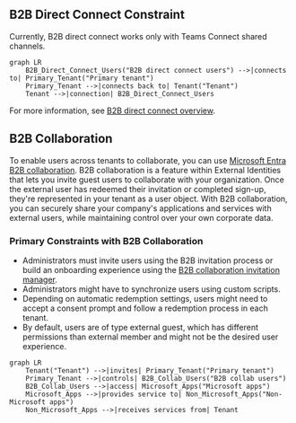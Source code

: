 ## B2B Direct Connect Constraint

Currently, B2B direct connect works only with Teams Connect shared channels.

```mermaid
graph LR
    B2B_Direct_Connect_Users("B2B direct connect users") -->|connects to| Primary_Tenant("Primary tenant")
    Primary_Tenant -->|connects back to| Tenant("Tenant")
    Tenant -->|connection| B2B_Direct_Connect_Users
```

For more information, see [B2B direct connect overview](https://example.com).

## B2B Collaboration

To enable users across tenants to collaborate, you can use [Microsoft Entra B2B collaboration](https://example.com). B2B collaboration is a feature within External Identities that lets you invite guest users to collaborate with your organization. Once the external user has redeemed their invitation or completed sign-up, they're represented in your tenant as a user object. With B2B collaboration, you can securely share your company's applications and services with external users, while maintaining control over your own corporate data.

### Primary Constraints with B2B Collaboration

- Administrators must invite users using the B2B invitation process or build an onboarding experience using the [B2B collaboration invitation manager](https://example.com).
- Administrators might have to synchronize users using custom scripts.
- Depending on automatic redemption settings, users might need to accept a consent prompt and follow a redemption process in each tenant.
- By default, users are of type external guest, which has different permissions than external member and might not be the desired user experience.

```mermaid
graph LR
    Tenant("Tenant") -->|invites| Primary_Tenant("Primary tenant")
    Primary_Tenant -->|controls| B2B_Collab_Users("B2B collab users")
    B2B_Collab_Users -->|access| Microsoft_Apps("Microsoft apps")
    Microsoft_Apps -->|provides service to| Non_Microsoft_Apps("Non-Microsoft apps")
    Non_Microsoft_Apps -->|receives services from| Tenant
```